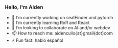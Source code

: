 ### Hello, I'm Aiden

+ 🔭 I’m currently working on seatFinder and pytorch
+ 🌱 I’m currently learning RoR and React
+ 👯 I’m looking to collaborate on AI and/or webdev
+ 📫 How to reach me: aidencullo{at}gmail{dot}com
+ ⚡ Fun fact: hablo español
